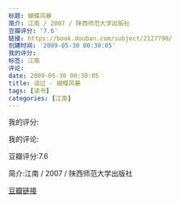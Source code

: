 ```yaml
---
标题: 蝴蝶风暴
简介: 江南 / 2007 / 陕西师范大学出版社
豆瓣评分: '7.6'
链接: https://book.douban.com/subject/2127790/
创建时间: '2009-05-30 00:30:05'
我的评分:
标签: 江南
评论:
date: 2009-05-30 00:30:05
title: 读过 - 蝴蝶风暴
tags: [读书]
categories: [江南]
---
```


我的评分:

我的评论:

豆瓣评分:7.6

简介:江南 / 2007 / 陕西师范大学出版社

[豆瓣链接](https://book.douban.com/subject/2127790/)

